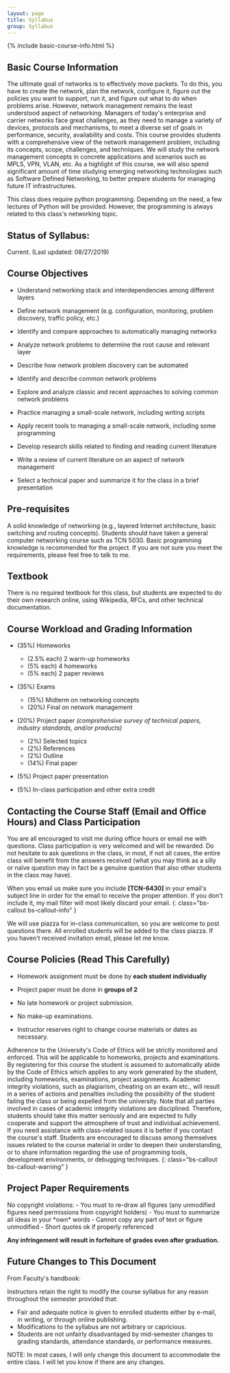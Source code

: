 ```yaml
---
layout: page
title: Syllabus
group: Syllabus
---
```


{% include basic-course-info.html %}

## Basic Course Information

The ultimate goal of networks is to effectively move packets.
To do this, you have to create the network, plan the network, configure it, figure out the policies you want to support, run it, and figure out what to do when problems arise.
However, network management remains the least understood aspect of networking.
Managers of today's enterprise and carrier networks face great challenges, as they need to manage a variety of devices, protocols and mechanisms, to meet a diverse set of goals in performance, security, availability and costs.
This course provides students with a comprehensive view of the network management problem, including its concepts, scope, challenges, and techniques.
We will study the network management concepts in concrete applications and scenarios such as MPLS, VPN, VLAN, etc.
As a highlight of this course, we will also spend significant amount of time studying emerging networking technologies such as Software Defined Networking, to better prepare students for managing future IT infrastructures.

This class does require python programming.
Depending on the need, a few lectures of Python will be provided.
However, the programming is always related to this class's networking topic.

## Status of Syllabus:

Current. (Last updated: 08/27/2019)

## Course Objectives

- Understand networking stack and interdependencies among different layers

- Define network management (e.g. configuration, monitoring, problem discovery, traffic policy, etc.)

- Identify and compare approaches to automatically managing networks 

- Analyze network problems to determine the root cause and relevant layer

- Describe how network problem discovery can be automated 

- Identify and describe common network problems 

- Explore and analyze classic and recent approaches to solving common network problems

- Practice managing a small-scale network, including writing scripts 

- Apply recent tools to managing a small-scale network, including some programming

- Develop research skills related to finding and reading current literature

- Write a review of current literature on an aspect of network management 

- Select a technical paper and summarize it for the class in a brief presentation 

## Pre-requisites

A solid knowledge of networking (e.g., layered Internet architecture, basic switching and routing concepts).
Students should have taken a general computer networking course such as TCN 5030.
Basic programming knowledge is recommended for the project.
If you are not sure you meet the requirements, please feel free to talk to me.

## Textbook

There is no required textbook for this class, but students are expected to do their own research online, using Wikipedia, RFCs, and other technical documentation.

## Course Workload and Grading Information

- (35%) Homeworks

  * (2.5% each) 2 warm-up homeworks
  * (5% each) 4 homeworks
  * (5% each) 2 paper reviews

- (35%) Exams

  * (15%) Midterm on networking concepts
  * (20%) Final on network management

- (20%) Project paper _(comprehensive survey of technical papers, industry standards, and/or products)_

  * (2%) Selected topics
  * (2%) References
  * (2%) Outline
  * (14%) Final paper

- (5%) Project paper presentation

- (5%) In-class participation and other extra credit

## Contacting the Course Staff (Email and Office Hours) and Class Participation

You are all encouraged to visit me during office hours or email me with questions.
Class participation is very welcomed and will be rewarded.
Do not hesitate to ask questions in the class, in most, if not all cases, the entire class will benefit from the answers received (what you may think as a silly or naïve question may in fact be a genuine question that also other students in the class may have).

When you email us make sure you include **[TCN-6430]** in your email's subject line in order for the email to receive the proper attention.
If you don't include it, my mail filter will most likely discard your email.
{: class="bs-callout bs-callout-info" }

We will use piazza for in-class communication, so you are welcome to post questions there.
All enrolled students will be added to the class piazza.  If you haven't received invitation email, please let me know.

## Course Policies **(Read This Carefully)**

- Homework assignment must be done by **each student individually**

- Project paper must be done in **groups of 2**

- No late homework or project submission.

- No make-up examinations.

- Instructor reserves right to change course materials or dates as necessary.

Adherence to the University's Code of Ethics will be strictly monitored and enforced.  This will be applicable to homeworks, projects and examinations.  By registering for this course the student is assumed to automatically abide by the Code of Ethics which applies to any work generated by the student, including homeworks, examinations, project assignments.  Academic integrity violations, such as plagiarism, cheating on an exam etc., will result in a series of actions and penalties including the possibility of the student failing the class or being expelled from the university.  Note that all parties involved in cases of academic integrity violations are disciplined.  Therefore, students should take this matter seriously and are expected to fully cooperate and support the atmosphere of trust and individual achievement.  If you need assistance with class-related issues it is better if you contact the course's staff.  Students are encouraged to discuss among themselves issues related to the course material in order to deepen their understanding, or to share information regarding the use of programming tools, development environments, or debugging techniques.
{: class="bs-callout bs-callout-warning" }

## Project Paper Requirements

<div markdown="1" class="bs-callout bs-callout-danger">
No copyright violations:
- You must to re-draw all figures (any unmodified figures need permissions from copyright holders)
- You must to summarize all ideas in your *own* words
- Cannot copy any part of text or figure unmodified
- Short quotes ok if properly referenced

**Any infringement will result in forfeiture of grades even after graduation.**

</div>

## Future Changes to This Document

From Faculty's handbook:

Instructors retain the right to modify the course syllabus for any reason throughout the semester provided that:

- Fair and adequate notice is given to enrolled students either by e-mail, in writing, or through online publishing.
- Modifications to the syllabus are not arbitrary or capricious.
- Students are not unfairly disadvantaged by mid-semester changes to grading standards, attendance standards, or performance measures.

NOTE: In most cases, I will only change this document to accommodate the entire class. I will let you know if there are any changes.
